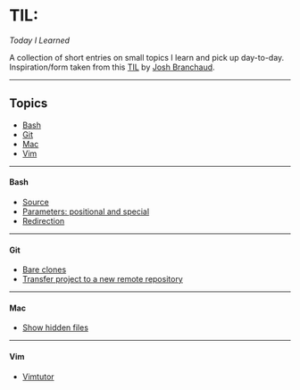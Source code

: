 # TIL:
*Today I Learned*

A collection of short entries on small topics I learn and pick up day-to-day. 
Inspiration/form taken from this [TIL](https://github.com/jbranchaud/til) by [Josh Branchaud](https://github.com/jbranchaud).

---

## Topics
* [Bash](#bash)
* [Git](#git)
* [Mac](#mac)
* [Vim](#vim)

---

#### Bash
* [Source](bash/source.md)
* [Parameters: positional and special](bash/parameters-positional-and-special.md)
* [Redirection](bash/redirection.md)

---

#### Git
* [Bare clones](git/bare-clones.md)
* [Transfer project to a new remote repository](git/transfer-to-new-remote-repo.md)

---

#### Mac
* [Show hidden files](mac/show-hidden-files.md)

---

#### Vim
* [Vimtutor](vim/vimtutor.md)